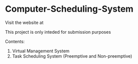 # Computer-Scheduling-System

Visit the website at


This project is only inteded for submission purposes

Contents:
1. Virtual Management System
2. Task Scheduling System (Preemptive and Non-preemptive)

